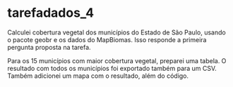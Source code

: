 # tarefadados_4

Calculei cobertura vegetal dos municípios do Estado de São Paulo, usando o pacote geobr e os dados do MapBiomas. Isso responde a primeira pergunta proposta na tarefa. 

Para os 15 municípios com maior cobertura vegetal, preparei uma tabela. O resultado com todos os municípios foi exportado também para um CSV. Também adicionei um mapa com o resultado, além do código. 

